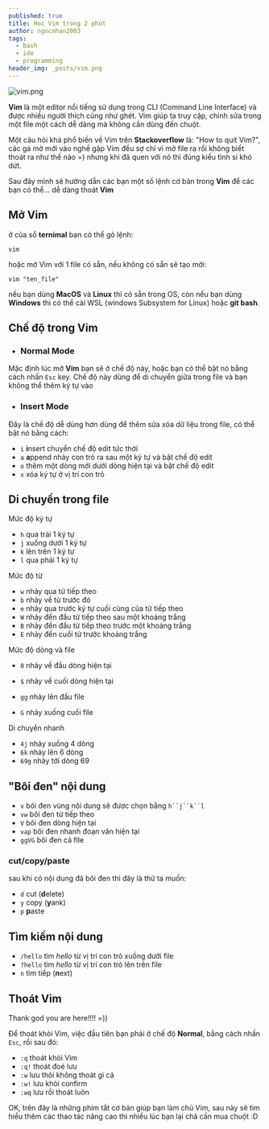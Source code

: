 ```yaml
---
published: true
title: Học Vim trong 2 phút
author: ngocnhan2003
tags:
  - bash
  - ide
  - programming
header_img: _posts/vim.png
---
```

![vim.png]({{site.cdn_img_raw}}/_posts/vim.png)

**Vim** là một editor nổi tiếng sử dụng trong CLI (Command Line Interface) và được nhiều người thích cũng như ghét. Vim giúp ta truy cập, chỉnh sửa trong một file một cách dễ dàng mà không cần dùng đến chuột.

Một câu hỏi khá phổ biến về Vim trên **Stackoverflow** là: "How to quit Vim?", các gà mờ mới vào nghề gặp Vim đều sợ chỉ vì mở file ra rồi không biết thoát ra như thế nào =) nhưng khi đã quen với nó thì đúng kiểu tình si khó dứt.

Sau đây mình sẽ hướng dẫn các bạn một số lệnh cơ bản trong **Vim** để các bạn có thể... dễ dàng thoát **Vim**

## Mở Vim
ở của sổ **ternimal** bạn có thể gõ lệnh:
```
vim
```
hoặc mở Vim với 1 file có sẵn, nếu không có sẵn sẽ tạo mới:
```
vim "ten_file"
```
nếu bạn dùng **MacOS** và **Linux** thì có sẵn trong OS, còn nếu bạn dùng **Windows** thì có thể cài WSL (windows Subsystem for Linux) hoặc **git bash**.

## Chế độ trong Vim
- ### Normal Mode
Mặc định lúc mở **Vim** bạn sẽ ở chế độ này, hoặc bạn có thể bật nó bằng cách nhấn `Esc` key.
Chế độ này dùng để di chuyển giữa trong file và bạn không thể thêm ký tự vào

- ### Insert Mode
Đây là chế độ dễ dùng hơn dùng để thêm sửa xóa dữ liệu trong file, có thể bật nó bằng cách:
 * `i` **i**nsert chuyển chế độ edit tức thời
 * `a` **a**ppend nhảy con trỏ ra sau một ký tự và bật chế độ edit
 * `o` thêm một dòng mới dưới dòng hiện tại và bật chế độ edit
 * `x` xóa ký tự ở vị trí con trỏ

## Di chuyển trong file
Mức độ ký tự
- `h`  qua trái 1 ký tự
- `j`  xuống dưới 1 ký tự
- `k`  lên trên 1 ký tự
- `l`  qua phải 1 ký tự

Mức độ từ
- `w` nhảy qua từ tiếp theo
- `b` nhảy về từ trước đó
- `e` nhảy qua trước ký tự cuối cùng của từ tiếp theo 
- `W` nhảy đến đầu từ tiếp theo sau một khoảng trắng
- `B` nhảy đến đầu từ tiếp theo trước một khoảng trắng
- `E` nhảy đến cuối từ trước khoảng trắng


Mức độ dòng và file
- `0`  nhảy về đầu dòng hiện tại
- `$`  nhảy về cuối dòng hiện tại

- `gg`  nhảy lên đầu file
- `G`  nhảy xuống cuối file


Di chuyển nhanh
- `4j` nhảy xuống 4 dòng
- `6k` nhảy lên 6 dòng
- `69g`  nhảy tới dòng 69

## "Bôi đen" nội dung
- `v` bôi đen vùng nội dung sẽ được chọn bằng `h``j``k``l`
- `vw` bôi đen từ tiếp theo
- `V` bôi đen dòng hiện tại
- `vap` bôi đen nhanh đoạn văn hiện tại
- `ggVG` bôi đen cả file

### cut/copy/paste
sau khi có nội dung đã bôi đen thì đây là thứ ta muốn:
- `d` cut (**d**elete)
- `y` copy (**y**ank)
- `p` **p**aste

## Tìm kiếm nội dung
- `/hello` tìm _hello_ từ vị trí con trỏ xuống dưới file 
- `?hello` tìm _hello_ từ vị trí con trỏ lên trên file
- `n` tìm tiếp (**n**ext)

## Thoát Vim
Thank god you are here!!!! =))

Để thoát khỏi Vim, việc đầu tiên bạn phải ở chế độ **Normal**, bằng cách nhấn `Esc`, rồi sau đó:
- `:q` thoát khỏi Vim
- `:q!` thoát đoé lưu
- `:w` lưu thôi không thoát gì cả
- `:w!` lưu khỏi confirm
- `:wq` lưu rồi thoát luôn


OK, trên đây là những phím tắt cơ bản giúp bạn làm chủ Vim, sau này sẽ tìm hiểu thêm các thao tác nâng cao thì nhiều lúc bạn lại chả cần mua chuột :D
